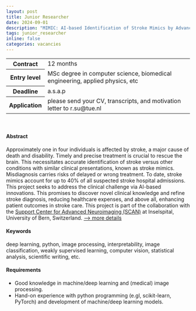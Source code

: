```yaml
---
layout: post
title: Junior Researcher
date: 2024-09-01
description: "MIMIC: AI-based Identification of Stroke Mimics by Advanced Neuroimaging"
tags: junior_researcher
inline: false
categories: vacancies
---
```


<table>
  <tr>
    <th>Contract</th>
    <td>12 months</td>
  </tr>
  <tr>
    <th>Entry level</th>
    <td>MSc degree in computer science, biomedical engineering, applied physics, etc</td>
  </tr>
  <tr>
    <th>Deadline</th>
    <td>a.s.a.p</td>
  </tr>
  <tr>
    <th>Application</th>
    <td>please send your CV, transcripts, and motivation letter to r.su@tue.nl</td>
  </tr>
</table>

<br>

#### Abstract
Approximately one in four individuals is affected by stroke, a major cause of death and disability. Timely and precise treatment is crucial to rescue the brain. This necessitates accurate identification of stroke versus other conditions with similar clinical presentations, known as stroke mimics. Misdiagnosis carries risks of delayed or wrong treatment. To date, stroke mimics account for up to 40% of all suspected stroke hospital admissions. This project seeks to address the clinical challenge via AI-based innovations. This promises to discover novel clinical knowledge and refine stroke diagnosis, reducing healthcare expenses, and above all, enhancing patient outcomes in stroke care. This project is part of the collaboration with the [Support Center for Advanced Neuroimaging (SCAN)](http://www.scancore.org/) at Inselspital, University of Bern, Switzerland. [--> more details](assets/vacancies/2024-09-01-junior_researcher_ained_mimic.pdf)

#### Keywords 
deep learning, python, image processing, interpretability, image classification, weakly supervised learning, computer vision, statistical analysis, scientific writing, etc.

#### Requirements
- Good knowledge in machine/deep learning and (medical) image processing.
- Hand-on experience with python programming (e.gl, scikit-learn, PyTorch) and development of machine/deep learning models.

